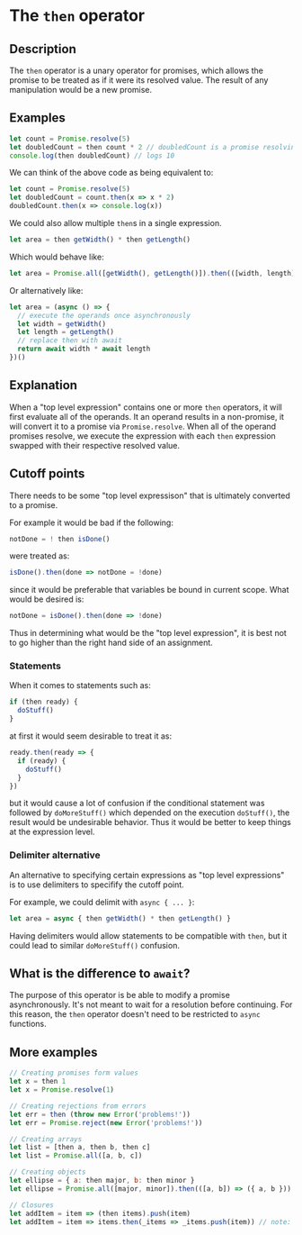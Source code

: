 # The `then` operator

## Description
The `then` operator is a unary operator for promises, which allows the promise to be treated as if it were its resolved value. The result of any manipulation would be a new promise.

## Examples
```js
let count = Promise.resolve(5)
let doubledCount = then count * 2 // doubledCount is a promise resolving to 5 * 2
console.log(then doubledCount) // logs 10
```
We can think of the above code as being equivalent to:
```js
let count = Promise.resolve(5)
let doubledCount = count.then(x => x * 2)
doubledCount.then(x => console.log(x))
```
We could also allow multiple `then`s in a single expression.
```js
let area = then getWidth() * then getLength()
```
Which would behave like:
```js
let area = Promise.all([getWidth(), getLength()]).then(([width, length]) => width * length)
```
Or alternatively like:
```js
let area = (async () => {
  // execute the operands once asynchronously
  let width = getWidth()
  let length = getLength()
  // replace then with await 
  return await width * await length
})()
```

## Explanation
When a "top level expression" contains one or more `then` operators, it will first evaluate all of the operands. It an operand results in a non-promise, it will convert it to a promise via `Promise.resolve`. When all of the operand promises resolve, we execute the expression with each `then` expression swapped with their respective resolved value.

## Cutoff points
There needs to be some "top level expressison" that is ultimately converted to a promise.

For example it would be bad if the following:
```js
notDone = ! then isDone()
```
were treated as:
```js
isDone().then(done => notDone = !done)
```
since it would be preferable that variables be bound in current scope. What would be desired is:
```js
notDone = isDone().then(done => !done)
```
Thus in determining what would be the "top level expression", it is best not to go higher than the right hand side of an assignment.
### Statements
When it comes to statements such as:
```js
if (then ready) {
  doStuff()
}
```
at first it would seem desirable to treat it as:
```js
ready.then(ready => {
  if (ready) {
    doStuff()
  }
})
```
but it would cause a lot of confusion if the conditional statement was followed by `doMoreStuff()` which depended on the execution `doStuff()`, the result would be undesirable behavior. Thus it would be better to keep things at the expression level. 
### Delimiter alternative
An alternative to specifying certain expressions as "top level expressions" is to use delimiters to specifify the cutoff point.

For example, we could delimit with `async { ... }`:
```js
let area = async { then getWidth() * then getLength() }
```
Having delimiters would allow statements to be compatible with `then`, but it could lead to similar `doMoreStuff()` confusion.

## What is the difference to `await`?
The purpose of this operator is be able to modify a promise asynchronously. It's not meant to wait for a resolution before continuing. For this reason, the `then` operator doesn't need to be restricted to `async` functions.


## More examples
```js
// Creating promises form values
let x = then 1
let x = Promise.resolve(1)

// Creating rejections from errors
let err = then (throw new Error('problems!'))
let err = Promise.reject(new Error('problems!'))

// Creating arrays
let list = [then a, then b, then c]
let list = Promise.all([a, b, c])

// Creating objects
let ellipse = { a: then major, b: then minor }
let ellipse = Promise.all([major, minor]).then(([a, b]) => ({ a, b }))

// Closures
let addItem = item => (then items).push(item)
let addItem = item => items.then(_items => _items.push(item)) // note: body of function is cutoff point
```
